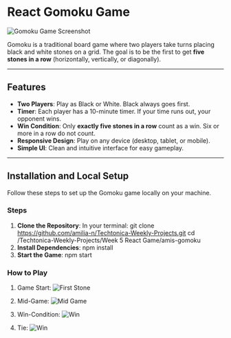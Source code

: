 # React Gomoku Game

![Gomoku Game Screenshot](./amis-gomoku/src/components/img/gamestart.png)

Gomoku is a traditional board game where two players take turns placing black and white stones on a grid. The goal is to be the first to get **five stones in a row** (horizontally, vertically, or diagonally). 

---

## Features
- **Two Players**: Play as Black or White. Black always goes first. 
- **Timer**: Each player has a 10-minute timer. If your time runs out, your opponent wins.
- **Win Condition**: Only **exactly five stones in a row** count as a win. Six or more in a row do not count.
- **Responsive Design**: Play on any device (desktop, tablet, or mobile).
- **Simple UI**: Clean and intuitive interface for easy gameplay.

---

## Installation and Local Setup

Follow these steps to set up the Gomoku game locally on your machine.

### Steps
1. **Clone the Repository**:
In your terminal:
   git clone https://github.com/amilia-n/Techtonica-Weekly-Projects.git
   cd /Techtonica-Weekly-Projects/Week 5 React Game/amis-gomoku
2. **Install Dependencies**: npm install
2. **Start the Game**: npm start

### How to Play 
1. Game Start:
![First Stone](./amis-gomoku/src/components/img/firstmove.png)

2. Mid-Game:
![Mid Game](./amis-gomoku/src/components/img/midgame.png)

3. Win-Condition:
![Win](./amis-gomoku/src/components/img/win.png)

4. Tie:
![Win](./amis-gomoku/src/components/img/tie.png)